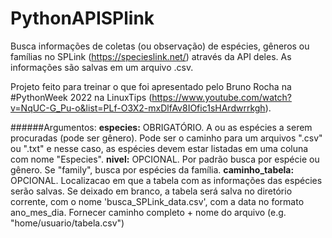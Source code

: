 # PythonAPISPlink

Busca informações de coletas (ou observação) de espécies, gêneros ou famílias no SPLink (https://specieslink.net/) através da API deles.
As informações são salvas em um arquivo .csv.

Projeto feito para treinar o que foi apresentado pelo Bruno Rocha na #PythonWeek 2022 na LinuxTips (https://www.youtube.com/watch?v=NqUC-G_Pu-o&list=PLf-O3X2-mxDlfAv8IOfic1sHArdwrrkgh).

######Argumentos:
    **especies:** OBRIGATÓRIO. A ou as espécies a serem procuradas (pode ser gênero). Pode ser o caminho para um arquivos ".csv" ou ".txt" e nesse caso, 
    as espécies devem estar listadas em uma coluna com nome "Especies".
    **nivel:** OPCIONAL. Por padrão busca por espécie ou gênero. Se "family", busca por espécies da família.
    **caminho_tabela:** OPCIONAL. Localizacao em que a tabela com as informações das espécies serão salvas.
    Se deixado em branco, a tabela será salva no diretório corrente, com o nome 'busca_SPLink_data.csv',
    com a data no formato ano_mes_dia. Fornecer caminho completo + nome do arquivo (e.g. "home/usuario/tabela.csv")
